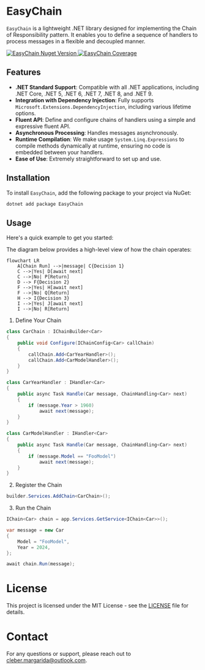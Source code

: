 # EasyChain

`EasyChain` is a lightweight .NET library designed for implementing the Chain of Responsibility pattern. It enables you to define a sequence of handlers to process messages in a flexible and decoupled manner.
<p align="left">
  <a href="https://www.nuget.org/packages/EasyChain">
    <img src="https://img.shields.io/nuget/vpre/EasyChain.svg" alt="EasyChain Nuget Version">
  </a>  
  <a href="https://github.com/cleberMargarida/easy-chain/actions/runs/10553862586#summary-29234823720">
    <img src="https://camo.githubusercontent.com/ff5d6927f201cb1122f1a454a524c334a4406398af1ce88c5ac4c5fd57501ae9/68747470733a2f2f696d672e736869656c64732e696f2f62616467652f436f6465253230436f7665726167652d3130302532352d737563636573733f7374796c653d666c6174" alt="EasyChain Coverage">
  </a>
</p>
 
## Features

- **.NET Standard Support**: Compatible with all .NET applications, including .NET Core, .NET 5, .NET 6, .NET 7, .NET 8, and .NET 9.
- **Integration with Dependency Injection**: Fully supports `Microsoft.Extensions.DependencyInjection`, including various lifetime options.
- **Fluent API**: Define and configure chains of handlers using a simple and expressive fluent API.
- **Asynchronous Processing**: Handles messages asynchronously.
- **Runtime Compilation**: We make usage `System.Linq.Expressions` to compile methods dynamically at runtime, ensuring no code is embedded between your handlers.
- **Ease of Use**: Extremely straightforward to set up and use.

## Installation

To install `EasyChain`, add the following package to your project via NuGet:

```bash
dotnet add package EasyChain
```

## Usage
Here's a quick example to get you started:

The diagram below provides a high-level view of how the chain operates:
```mermaid
flowchart LR
    A[Chain Run] -->|message| C{Decision 1}
    C -->|Yes| D[await next]
    C -->|No| P[Return]
    D --> F{Decision 2}
    F -->|Yes| H[await next]
    F -->|No| Q[Return]
    H --> I{Decision 3}
    I -->|Yes| J[await next]
    I -->|No| R[Return]

```

1. Define Your Chain
  ```csharp
  class CarChain : IChainBuilder<Car>
  {
      public void Configure(IChainConfig<Car> callChain)
      {
          callChain.Add<CarYearHandler>();
          callChain.Add<CarModelHandler>();
      }
  }

  class CarYearHandler : IHandler<Car>
  {
      public async Task Handle(Car message, ChainHandling<Car> next)
      {
          if (message.Year > 1960)
              await next(message);
      }
  }
  
  class CarModelHandler : IHandler<Car>
  {
      public async Task Handle(Car message, ChainHandling<Car> next)
      {
          if (message.Model == "FooModel")
              await next(message);
      }
  }
  ```
2. Register the Chain
  ```csharp
  builder.Services.AddChain<CarChain>();
  ```
3. Run the Chain
  ```csharp
  IChain<Car> chain = app.Services.GetService<IChain<Car>>();

  var message = new Car
  {
      Model = "FooModel",
      Year = 2024,
  };
  
  await chain.Run(message);
  ```

# License
This project is licensed under the MIT License - see the [LICENSE](https://github.com/git/git-scm.com/blob/main/MIT-LICENSE.txt) file for details.

# Contact
For any questions or support, please reach out to cleber.margarida@outlook.com.

